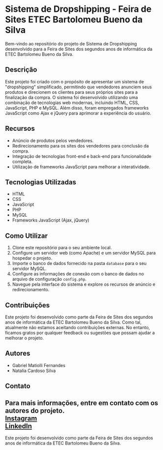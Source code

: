 # Sistema de Dropshipping - Feira de Sites ETEC Bartolomeu Bueno da Silva

Bem-vindo ao repositório do projeto de Sistema de Dropshipping desenvolvido para a Feira de Sites dos segundos anos de informática da ETEC Bartolomeu Bueno da Silva.

## Descrição

Este projeto foi criado com o propósito de apresentar um sistema de "dropshipping" simplificado, permitindo que vendedores anunciem seus produtos e direcionem os clientes para seus próprios sites para a finalização da compra. O sistema foi desenvolvido utilizando uma combinação de tecnologias web modernas, incluindo HTML, CSS, JavaScript, PHP e MySQL. Além disso, foram empregados frameworks JavaScript como Ajax e jQuery para aprimorar a experiência do usuário.

## Recursos

- Anúncio de produtos pelos vendedores.
- Redirecionamento para os sites dos vendedores para conclusão da compra.
- Integração de tecnologias front-end e back-end para funcionalidade completa.
- Utilização de frameworks JavaScript para melhorar a interatividade.

## Tecnologias Utilizadas

- HTML
- CSS
- JavaScript
- PHP
- MySQL
- Frameworks JavaScript (Ajax, jQuery)

## Como Utilizar

1. Clone este repositório para o seu ambiente local.
2. Configure um servidor web (como Apache) e um servidor MySQL para hospedar o projeto.
3. Importe o banco de dados fornecido na pasta `database` para o seu servidor MySQL.
4. Configure as informações de conexão com o banco de dados no arquivo de configuração `config.php`.
5. Navegue pela interface do sistema e explore os recursos de anúncio e redirecionamento.

## Contribuições

Este projeto foi desenvolvido como parte da Feira de Sites dos segundos anos de informática da ETEC Bartolomeu Bueno da Silva. Como tal, atualmente não estamos aceitando contribuições externas. No entanto, ficamos gratos por qualquer feedback ou sugestões que possam ajudar a melhorar o projeto.

## Autores

- Gabriel Matiolli Fernandes
- Natalia Cardoso Silva

## Contato

Para mais informações, entre em contato com os autores do projeto.
<br/>[Instagram](https://instagram.com/m4tiolli)
<br/>[LinkedIn](https://linkedin.com.br/in/gabrielmatiolli)
---

Este projeto foi desenvolvido como parte da Feira de Sites dos segundos anos de informática da ETEC Bartolomeu Bueno da Silva.
